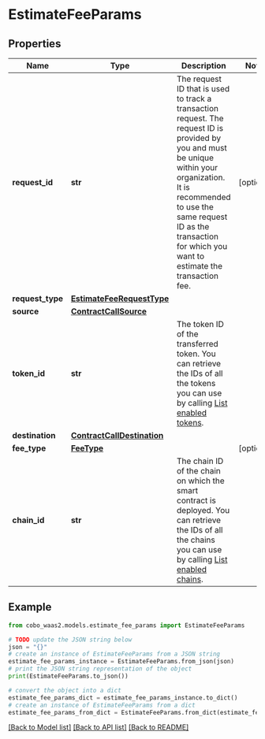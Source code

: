 # EstimateFeeParams


## Properties

Name | Type | Description | Notes
------------ | ------------- | ------------- | -------------
**request_id** | **str** | The request ID that is used to track a transaction request. The request ID is provided by you and must be unique within your organization. It is recommended to use the same request ID as the transaction for which you want to estimate the transaction fee. | [optional] 
**request_type** | [**EstimateFeeRequestType**](EstimateFeeRequestType.md) |  | 
**source** | [**ContractCallSource**](ContractCallSource.md) |  | 
**token_id** | **str** | The token ID of the transferred token. You can retrieve the IDs of all the tokens you can use by calling [List enabled tokens](/v2/api-references/wallets/list-enabled-tokens). | 
**destination** | [**ContractCallDestination**](ContractCallDestination.md) |  | 
**fee_type** | [**FeeType**](FeeType.md) |  | [optional] 
**chain_id** | **str** | The chain ID of the chain on which the smart contract is deployed. You can retrieve the IDs of all the chains you can use by calling [List enabled chains](/v2/api-references/wallets/list-enabled-chains). | 

## Example

```python
from cobo_waas2.models.estimate_fee_params import EstimateFeeParams

# TODO update the JSON string below
json = "{}"
# create an instance of EstimateFeeParams from a JSON string
estimate_fee_params_instance = EstimateFeeParams.from_json(json)
# print the JSON string representation of the object
print(EstimateFeeParams.to_json())

# convert the object into a dict
estimate_fee_params_dict = estimate_fee_params_instance.to_dict()
# create an instance of EstimateFeeParams from a dict
estimate_fee_params_from_dict = EstimateFeeParams.from_dict(estimate_fee_params_dict)
```
[[Back to Model list]](../README.md#documentation-for-models) [[Back to API list]](../README.md#documentation-for-api-endpoints) [[Back to README]](../README.md)



